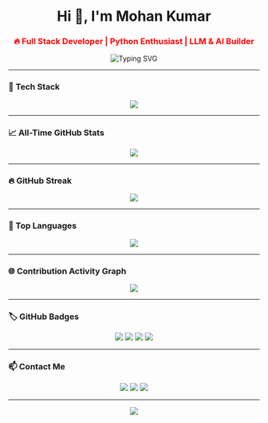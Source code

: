 <h1 align="center">Hi 👋, I'm Mohan Kumar</h1>
<h3 align="center" style="color:red;">🔥 Full Stack Developer | Python Enthusiast | LLM & AI Builder</h3>

<p align="center">
  <img src="https://readme-typing-svg.demolab.com?font=Fira+Code&duration=3000&pause=1000&color=FF0000&center=true&vCenter=true&width=500&lines=Crafting+APIs+%26+AI+apps;Python+%7C+FastAPI+%7C+LLMs+%7C+React+JS;Lifelong+learner+and+builder" alt="Typing SVG" />
</p>

---

### 🧰 Tech Stack
<p align="center">
  <img src="https://skillicons.dev/icons?i=python,typescript,javascript,react,fastapi,html,css,tailwind,docker,postgresql,mongodb,git,github,vscode,linux&theme=dark" />
</p>

---

### 📈 All-Time GitHub Stats
<p align="center">
  <img src="https://github-readme-stats.vercel.app/api?username=mohankumar&show_icons=true&theme=radical&hide_border=true&count_private=true&include_all_commits=true&title_color=ff0000&icon_color=ff5555" />
</p>

---

### 🔥 GitHub Streak
<p align="center">
  <img src="https://streak-stats.demolab.com?user=mohankumar&theme=red&hide_border=true&date_format=M%20j%5B%2C%20Y%5D" />
</p>

---

### 🧠 Top Languages
<p align="center">
  <img src="https://github-readme-stats.vercel.app/api/top-langs/?username=mohankumar&layout=compact&theme=radical&hide_border=true&langs_count=10&title_color=ff0000" />
</p>

---

### 🌐 Contribution Activity Graph
<p align="center">
  <img src="https://github-readme-activity-graph.vercel.app/graph?username=mohankumar&theme=redical&hide_border=true&area=true" />
</p>

---

### 🏷️ GitHub Badges
<p align="center">
  <img src="https://img.shields.io/badge/Code-Python-red?style=for-the-badge&logo=python&logoColor=white" />
  <img src="https://img.shields.io/badge/API-FastAPI-red?style=for-the-badge&logo=fastapi&logoColor=white" />
  <img src="https://img.shields.io/badge/UI-React-red?style=for-the-badge&logo=react&logoColor=white" />
  <img src="https://img.shields.io/badge/LLM-Huggingface-red?style=for-the-badge&logo=huggingface&logoColor=white" />
</p>

---

### 📫 Contact Me
<p align="center">
  <a href="mailto:youremail@example.com"><img src="https://img.shields.io/badge/Gmail-FF0000?style=for-the-badge&logo=gmail&logoColor=white"></a>
  <a href="https://linkedin.com/in/yourprofile"><img src="https://img.shields.io/badge/LinkedIn-FF0000?style=for-the-badge&logo=linkedin&logoColor=white"></a>
  <a href="https://twitter.com/yourprofile"><img src="https://img.shields.io/badge/Twitter-FF0000?style=for-the-badge&logo=twitter&logoColor=white"></a>
</p>

---

<p align="center">
  <img src="https://capsule-render.vercel.app/api?type=waving&color=ff0000&height=100&section=footer"/>
</p>
